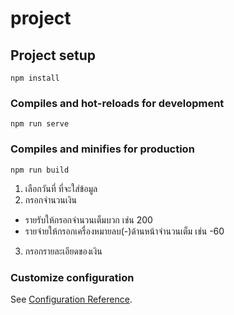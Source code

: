# project

## Project setup
```
npm install
```

### Compiles and hot-reloads for development
```
npm run serve
```

### Compiles and minifies for production
```
npm run build
```
1. เลือกวันที่ ที่จะใส่ข้อมูล
2. กรอกจำนวนเงิน
- รายรับให้กรอกจำนวนเต็มบวก เช่น 200
- รายจ่ายให้กรอกเครื่องหมายลบ(-)ด้านหน้าจำนวนเต็ม เช่น -60
3. กรอกรายละเอียดของเงิน

### Customize configuration
See [Configuration Reference](https://cli.vuejs.org/config/).
